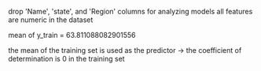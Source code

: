 drop 'Name', 'state', and 'Region' columns for analyzing models
all features are numeric in the dataset

mean of y_train = 63.811088082901556

the mean of the training set is used as the predictor -> the coefficient of determination is 0 in the training set

